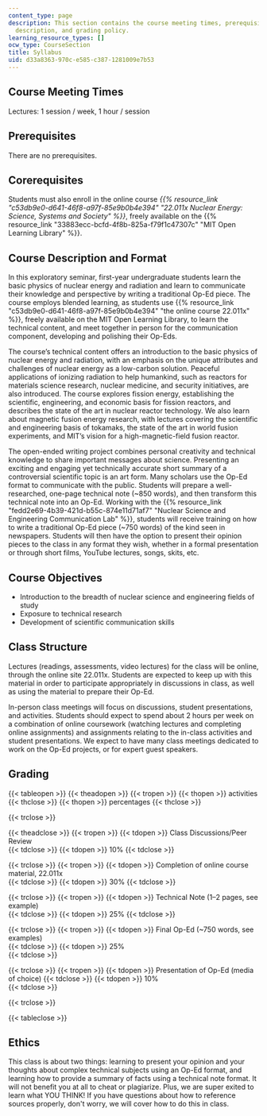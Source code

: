 ```yaml
---
content_type: page
description: This section contains the course meeting times, prerequisites, course
  description, and grading policy.
learning_resource_types: []
ocw_type: CourseSection
title: Syllabus
uid: d33a8363-970c-e585-c387-1281009e7b53
---
```


Course Meeting Times
--------------------

Lectures: 1 session / week, 1 hour / session

Prerequisites
-------------

There are no prerequisites.

Corerequisites
--------------

Students must also enroll in the online course _{{% resource_link "c53db9e0-d641-46f8-a97f-85e9b0b4e394" "22.011x Nuclear Energy: Science, Systems and Society" %}}_, freely available on the {{% resource_link "33883ecc-bcfd-4f8b-825a-f79f1c47307c" "MIT Open Learning Library" %}}.

Course Description and Format
-----------------------------

In this exploratory seminar, first-year undergraduate students learn the basic physics of nuclear energy and radiation and learn to communicate their knowledge and perspective by writing a traditional Op-Ed piece. The course employs blended learning, as students use {{% resource_link "c53db9e0-d641-46f8-a97f-85e9b0b4e394" "the online course 22.011x" %}}, freely available on the MIT Open Learning Library, to learn the technical content, and meet together in person for the communication component, developing and polishing their Op-Eds.

The course’s technical content offers an introduction to the basic physics of nuclear energy and radiation, with an emphasis on the unique attributes and challenges of nuclear energy as a low-carbon solution. Peaceful applications of ionizing radiation to help humankind, such as reactors for materials science research, nuclear medicine, and security initiatives, are also introduced. The course explores fission energy, establishing the scientific, engineering, and economic basis for fission reactors, and describes the state of the art in nuclear reactor technology. We also learn about magnetic fusion energy research, with lectures covering the scientific and engineering basis of tokamaks, the state of the art in world fusion experiments, and MIT’s vision for a high-magnetic-field fusion reactor.

The open-ended writing project combines personal creativity and technical knowledge to share important messages about science. Presenting an exciting and engaging yet technically accurate short summary of a controversial scientific topic is an art form. Many scholars use the Op-Ed format to communicate with the public. Students will prepare a well-researched, one-page technical note (~850 words), and then transform this technical note into an Op-Ed. Working with the {{% resource_link "fedd2e69-4b39-421d-b55c-874e11d71af7" "Nuclear Science and Engineering Communication Lab" %}}, students will receive training on how to write a traditional Op-Ed piece (~750 words) of the kind seen in newspapers. Students will then have the option to present their opinion pieces to the class in any format they wish, whether in a formal presentation or through short films, YouTube lectures, songs, skits, etc.

Course Objectives
-----------------

*   Introduction to the breadth of nuclear science and engineering fields of study
*   Exposure to technical research
*   Development of scientific communication skills

Class Structure
---------------

Lectures (readings, assessments, video lectures) for the class will be online, through the online site 22.011x. Students are expected to keep up with this material in order to participate appropriately in discussions in class, as well as using the material to prepare their Op-Ed.

In-person class meetings will focus on discussions, student presentations, and activities. Students should expect to spend about 2 hours per week on a combination of online coursework (watching lectures and completing online assignments) and assignments relating to the in-class activities and student presentations. We expect to have many class meetings dedicated to work on the Op-Ed projects, or for expert guest speakers.

Grading
-------

{{< tableopen >}}
{{< theadopen >}}
{{< tropen >}}
{{< thopen >}}
activities
{{< thclose >}}
{{< thopen >}}
percentages
{{< thclose >}}

{{< trclose >}}

{{< theadclose >}}
{{< tropen >}}
{{< tdopen >}}
﻿Class Discussions/Peer Review  
{{< tdclose >}}
{{< tdopen >}}
10%
{{< tdclose >}}

{{< trclose >}}
{{< tropen >}}
{{< tdopen >}}
﻿Completion of online course material, 22.011x  
{{< tdclose >}}
{{< tdopen >}}
30%
{{< tdclose >}}

{{< trclose >}}
{{< tropen >}}
{{< tdopen >}}
﻿Technical Note (1–2 pages, see example)  
{{< tdclose >}}
{{< tdopen >}}
25%
{{< tdclose >}}

{{< trclose >}}
{{< tropen >}}
{{< tdopen >}}
﻿Final Op-Ed (~750 words, see examples)  
{{< tdclose >}}
{{< tdopen >}}
﻿25%  
{{< tdclose >}}

{{< trclose >}}
{{< tropen >}}
{{< tdopen >}}
Presentation of Op-Ed (media of choice)
{{< tdclose >}}
{{< tdopen >}}
﻿10%  
{{< tdclose >}}

{{< trclose >}}

{{< tableclose >}}

Ethics
------

This class is about two things: learning to present your opinion and your thoughts about complex technical subjects using an Op-Ed format, and learning how to provide a summary of facts using a technical note format. It will not benefit you at all to cheat or plagiarize. Plus, we are super exited to learn what YOU THINK! If you have questions about how to reference sources properly, don't worry, we will cover how to do this in class.